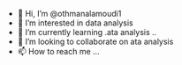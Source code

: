 - 👋 Hi, I’m @othmanalamoudi1
- 👀 I’m interested in data analysis 
- 🌱 I’m currently learning .ata analysis ..
- 💞️ I’m looking to collaborate on ata analysis 
- 📫 How to reach me ...

<!---
othmanalamoudi1/othmanalamoudi1 is a ✨ special ✨ repository because its `README.md` (this file) appears on your GitHub profile.
You can click the Preview link to take a look at your changes.
--->
